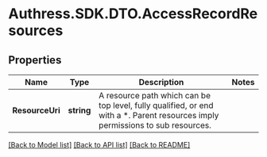 # Authress.SDK.DTO.AccessRecordResources
## Properties

Name | Type | Description | Notes
------------ | ------------- | ------------- | -------------
**ResourceUri** | **string** | A resource path which can be top level, fully qualified, or end with a *. Parent resources imply permissions to sub resources. |

[[Back to Model list]](../README.md#documentation-for-models) [[Back to API list]](../README.md#documentation-for-api-endpoints) [[Back to README]](../README.md)

